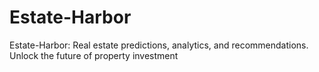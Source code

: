 # Estate-Harbor
Estate-Harbor: Real estate predictions, analytics, and recommendations. Unlock the future of property investment
